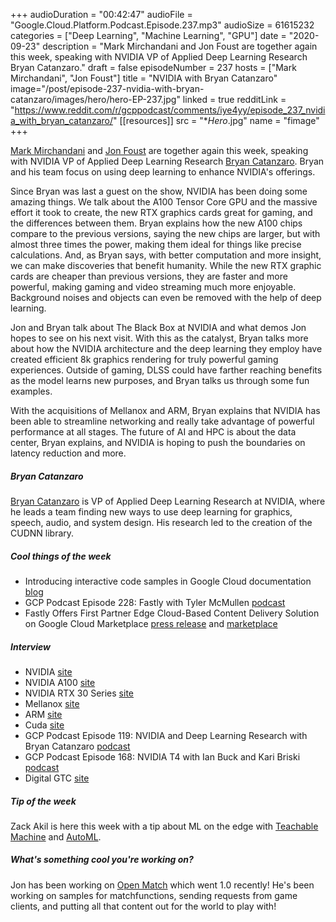 +++
audioDuration = "00:42:47"
audioFile = "Google.Cloud.Platform.Podcast.Episode.237.mp3"
audioSize = 61615232
categories = ["Deep Learning", "Machine Learning", "GPU"]
date = "2020-09-23"
description = "Mark Mirchandani and Jon Foust are together again this week, speaking with NVIDIA VP of Applied Deep Learning Research Bryan Catanzaro."
draft = false
episodeNumber = 237
hosts = ["Mark Mirchandani", "Jon Foust"]
title = "NVIDIA with Bryan Catanzaro"
image="/post/episode-237-nvidia-with-bryan-catanzaro/images/hero/hero-EP-237.jpg"
linked = true
redditLink = "https://www.reddit.com/r/gcppodcast/comments/iye4yy/episode_237_nvidia_with_bryan_catanzaro/"
[[resources]]
  src = "**Hero*.jpg"
  name = "fimage"
+++

[Mark Mirchandani](https://twitter.com/markmirch) and [Jon Foust](https://twitter.com/syntxerror1) are together again this week, speaking with NVIDIA VP of Applied Deep Learning Research [Bryan Catanzaro](https://twitter.com/ctnzr). Bryan and his team focus on using deep learning to enhance NVIDIA's offerings.

Since Bryan was last a guest on the show, NVIDIA has been doing some amazing things. We talk about the A100 Tensor Core GPU and the massive effort it took to create, the new RTX graphics cards great for gaming, and the differences between them. Bryan explains how the new A100 chips compare to the previous versions, saying the new chips are larger, but with almost three times the power, making them ideal for things like precise calculations. And, as Bryan says, with better computation and more insight, we can make discoveries that benefit humanity. While the new RTX graphic cards are cheaper than previous versions, they are faster and more powerful, making gaming and video streaming much more enjoyable. Background noises and objects can even be removed with the help of deep learning. 

Jon and Bryan talk about The Black Box at NVIDIA and what demos Jon hopes to see on his next visit. With this as the catalyst, Bryan talks more about how the NVIDIA architecture and the deep learning they employ have created efficient 8k graphics rendering for truly powerful gaming experiences. Outside of gaming, DLSS could have farther reaching benefits as the model learns new purposes, and Bryan talks us through some fun examples.

With the acquisitions of Mellanox and ARM, Bryan explains that NVIDIA has been able to streamline networking and really take advantage of powerful performance at all stages. The future of AI and HPC is about the data center, Bryan explains, and NVIDIA is hoping to push the boundaries on latency reduction and more.

##### Bryan Catanzaro

[Bryan Catanzaro](https://twitter.com/ctnzr) is VP of Applied Deep Learning Research at NVIDIA, where he leads a team finding new ways to use deep learning for graphics, speech, audio, and system design. His research led to the creation of the CUDNN library.

##### Cool things of the week

* Introducing interactive code samples in Google Cloud documentation [blog](https://cloud.google.com/blog/products/application-development/introducing-interactive-code-samples-in-google-cloud-documentation)
* GCP Podcast Episode 228: Fastly with Tyler McMullen [podcast](https://www.gcppodcast.com/post/episode-228-fastly-with-tyler-mcmullen/)
* Fastly Offers First Partner Edge Cloud-Based Content Delivery Solution on Google Cloud Marketplace [press release](https://www.fastly.com/press/press-releases/fastly-offers-first-partner-edge-cloud-based-content-delivery-solution-on) and [marketplace](https://console.cloud.google.com/marketplace/details/fastly-mp-public/fastly-for-gcp-marketplace)

##### Interview

* NVIDIA [site](https://www.nvidia.com/en-us/)
* NVIDIA A100 [site](https://www.nvidia.com/en-us/data-center/a100/)
* NVIDIA RTX 30 Series [site](https://www.nvidia.com/en-us/geforce/graphics-cards/30-series/)
* Mellanox [site](https://www.mellanox.com)
* ARM [site](https://www.arm.com)
* Cuda [site](https://developer.nvidia.com/cuda-toolkit)
* GCP Podcast Episode 119: NVIDIA and Deep Learning Research with Bryan Catanzaro [podcast](https://www.gcppodcast.com/post/episode-119-nvidia-and-deep-learning-research-with-bryan-catanzaro/)
* GCP Podcast Episode 168: NVIDIA T4 with Ian Buck and Kari Briski [podcast](https://www.gcppodcast.com/post/episode-168-nvidia-t4-with-ian-buck-and-kari-briski/)
* Digital GTC [site](https://www.nvidia.com/en-us/gtc/)

##### Tip of the week

Zack Akil is here this week with a tip about ML on the edge with [Teachable Machine](https://teachablemachine.withgoogle.com) and [AutoML](https://cloud.google.com/automl).

##### What's something cool you're working on?

Jon has been working on [Open Match](https://openmatch.dev/site/) which went 1.0 recently! He's been working on samples for matchfunctions, sending requests from game clients, and putting all that content out for the world to play with!